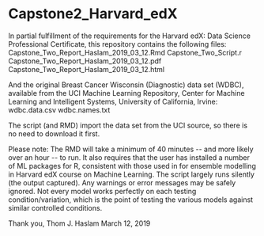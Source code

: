 # Capstone2_Harvard_edX
In partial fulfillment of the requirements for the Harvard edX: Data Science Professional Certificate, this repository contains the following files:
 	Capstone_Two_Report_Haslam_2019_03_12.Rmd
  Capstone_Two_Script.r
  Capstone_Two_Report_Haslam_2019_03_12.pdf
  Capstone_Two_Report_Haslam_2019_03_12.html

And the original Breast Cancer Wisconsin (Diagnostic) data set (WDBC), available from the UCI Machine Learning Repository, Center for Machine Learning and Intelligent Systems, University of California, Irvine:
  wdbc.data.csv
  wdbc.names.txt
  
The script (and RMD) import the data set from the UCI source, so there is no need to download it first.

Please note: 
The RMD will take a minimum of 40 minutes -- and more likely over an hour -- to run.  It also requires that the user has installed a number of ML packages for R, consistent with those used in for ensemble modelling in Harvard edX course on Machine Learning.  The script largely runs silently (the output captured).  Any warnings or error messages may be safely ignored.  Not every model works perfectly on each testing condition/variation, which is the point of testing the various models against similar controlled conditions.

Thank you,
Thom J. Haslam
March 12, 2019

